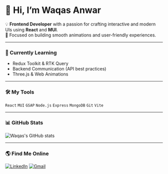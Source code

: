 # 👋 Hi, I’m Waqas Anwar

💡 **Frontend Developer** with a passion for crafting interactive and modern UIs using **React** and **MUI**.  
🎯 Focused on building smooth animations and user-friendly experiences.

---

### 🧠 Currently Learning
- Redux Toolkit & RTK Query
- Backend Communication (API best practices)
- Three.js & Web Animations

---

### 🛠️ My Tools
`React` `MUI` `GSAP` `Node.js` `Express` `MongoDB` `Git` `Vite`

---

### 📊 GitHub Stats
![Waqas's GitHub stats](https://github-readme-stats.vercel.app/api?username=waqas-anwar&show_icons=true&theme=github_dark)

---

### 🌎 Find Me Online
[![LinkedIn](https://img.shields.io/badge/LinkedIn-blue?logo=linkedin&logoColor=white)](https://www.linkedin.com/in/waqas-anwar-41873020a)
[![Gmail](https://img.shields.io/badge/Email-D14836?logo=gmail&logoColor=white)](mailto:waqasanwar1308@gmail.com)
